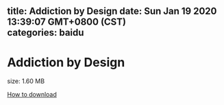 
title: Addiction by Design
date: Sun Jan 19 2020 13:39:07 GMT+0800 (CST)    
categories: baidu
---

# Addiction by Design
size: 1.60 MB
 
 

[How to download](https://bpcam.bemobtrk.com/go/2ceec3aa-1ca2-46d6-b9ff-aaa5c184517c?jno=4201)